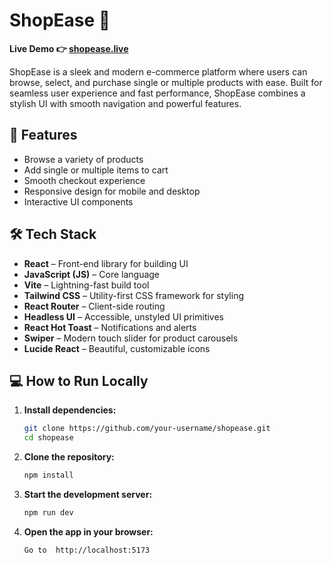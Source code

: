 # ShopEase 🛒

**Live Demo 👉 [shopease.live](https://shopeasetayef.netlify.app/)**

ShopEase is a sleek and modern e-commerce platform where users can browse, select, and purchase single or multiple products with ease. Built for seamless user experience and fast performance, ShopEase combines a stylish UI with smooth navigation and powerful features.

## 🚀 Features

- Browse a variety of products
- Add single or multiple items to cart
- Smooth checkout experience
- Responsive design for mobile and desktop
- Interactive UI components

## 🛠 Tech Stack

- **React** – Front-end library for building UI
- **JavaScript (JS)** – Core language
- **Vite** – Lightning-fast build tool
- **Tailwind CSS** – Utility-first CSS framework for styling
- **React Router** – Client-side routing
- **Headless UI** – Accessible, unstyled UI primitives
- **React Hot Toast** – Notifications and alerts
- **Swiper** – Modern touch slider for product carousels
- **Lucide React** – Beautiful, customizable icons

## 💻 How to Run Locally

1. **Install dependencies:**

   ```bash
   git clone https://github.com/your-username/shopease.git
   cd shopease

   ```

2. **Clone the repository:**

   ```bash
   npm install

   ```

3. **Start the development server:**

   ```bash
   npm run dev

   ```

4. **Open the app in your browser:**

   ```bash
   Go to  http://localhost:5173

   ```
